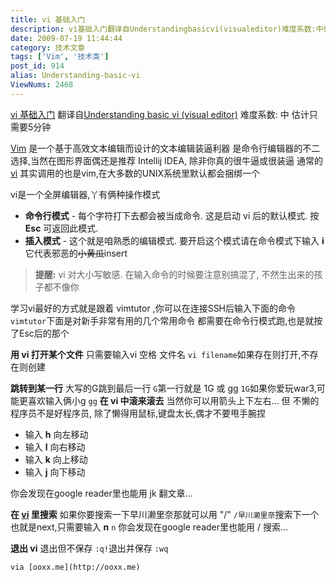 ```yaml
---
title: vi 基础入门
description: vi基础入门翻译自Understandingbasicvi(visualeditor)难度系数:中估计只需要5分钟Vim是一个基于高效文本编辑而设计的文本编辑装逼利器是命令行编辑器的不二选择,当然在图形界面偶还是推荐IntellijIDEA,除非你真的很牛逼或很装逼通常的vi其实调用的也是vim,在大多数的UNIX系统里默认都会捆绑一个
date: 2009-07-19 11:44:44
category: 技术文章
tags: ['Vim', '技术类']
post_id: 914
alias: Understanding-basic-vi
ViewNums: 2468
---
```


[vi 基础入门](/blog/understanding-basic-vi)
翻译自[Understanding basic vi (visual editor)](http://kb.mediatemple.net/questions/911/Understanding%2Bbasic%2Bvi%2B%28visual%2Beditor%29)
难度系数: 中
估计只需要5分钟

[Vim](/blog/understanding-basic-vi) 是一个基于高效文本编辑而设计的文本编辑装逼利器
是命令行编辑器的不二选择,当然在图形界面偶还是推荐 Intellij IDEA, 除非你真的很牛逼或很装逼
通常的 [vi](/blog/understanding-basic-vi) 其实调用的也是vim,在大多数的UNIX系统里默认都会捆绑一个

vi是一个全屏编辑器,丫有俩种操作模式

* **命令行模式** - 每个字符打下去都会被当成命令. 这是启动 vi 后的默认模式. 按 **Esc** 可返回此模式.
* **插入模式** - 这个就是咱熟悉的编辑模式. 要开启这个模式请在命令模式下输入 **i** 它代表邪恶的~~小黄瓜~~insert

> **提醒:**
> vi 对大小写敏感. 在输入命令的时候要注意别搞混了, 不然生出来的孩子都不像你

学习vi最好的方式就是跟着 vimtutor ,你可以在连接SSH后输入下面的命令
`vimtutor`下面是对新手非常有用的几个常用命令
都需要在命令行模式跑,也是就按了Esc后的那个

**用 vi 打开某个文件**
只需要输入vi 空格 文件名
`vi filename`如果存在则打开,不存在则创建

**跳转到某一行**
大写的G跳到最后一行
`G`第一行就是 1G 或 gg
`1G`如果你爱玩war3,可能更喜欢输入俩小g
`gg`
**在 vi 中滚来滚去**
当然你可以用箭头上下左右... 但
不懒的程序员不是好程序员,
除了懒得用鼠标,键盘太长,偶才不要甩手腕捏

* 输入 **h** 向左移动
* 输入 **l** 向右移动
* 输入 **k** 向上移动
* 输入 **j** 向下移动

你会发现在google reader里也能用 jk 翻文章...

**在 [vi](/blog/understanding-basic-vi) 里搜索**
如果你要搜索一下早川濑里奈那就可以用 "/"
`/早川濑里奈`搜索下一个也就是next,只需要输入 **n**
`n` 你会发现在google reader里也能用 / 搜索...

**退出 vi**
退出但不保存
`:q!`退出并保存
`:wq`

`via [ooxx.me](http://ooxx.me)`

